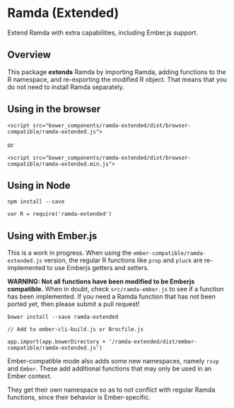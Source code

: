 # Ramda (Extended)
Extend Ramda with extra capabilities, including Ember.js support.

## Overview
This package **extends** Ramda by importing Ramda, adding functions to the R namespace, and re-exporting the modified R object.
That means that you do not need to install Ramda separately.


## Using in the browser
`<script src="bower_components/ramda-extended/dist/browser-compatible/ramda-extended.js">`

or 

`<script src="bower_components/ramda-extended/dist/browser-compatible/ramda-extended.min.js">`



## Using in Node

`npm install --save`

`var R = require('ramda-extended')`


## Using with Ember.js
This is a work in progress. When using the `ember-compatible/ramda-extended.js` version,
the regular R functions like `prop` and `pluck` are re-implemented to use Emberjs getters and setters.

**WARNING: Not all functions have been modified to be Emberjs compatible.** When in doubt,
check `src/ramda-ember.js` to see if a function has been implemented. If you need a Ramda function
that has not been ported yet, then please submit a pull request! 

`bower install --save ramda-extended`

```
// Add to ember-cli-build.js or Brocfile.js

app.import(app.bowerDirectory + '/ramda-extended/dist/ember-compatible/ramda-extended.js')
```

Ember-compatible mode also adds some new namespaces, namely `rsvp` and `Ember`. These add additional
functions that may only be used in an Ember context. 

They get their own namespace so as to not conflict with regular Ramda functions, since their
behavior is Ember-specific.
